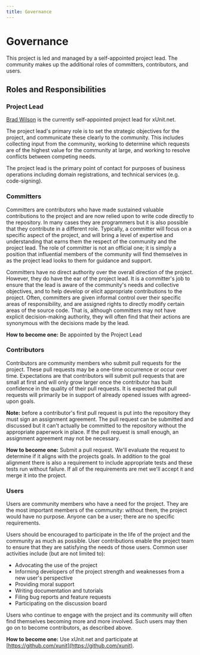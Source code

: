```yaml
---
title: Governance
---
```


# Governance

This project is led and managed by a self-appointed project lead. The community makes up the additional roles of committers, contributors, and users.

## Roles and Responsibilities

### Project Lead

[Brad Wilson](https://bradwilson.dev) is the currently self-appointed project lead for xUnit.net.

The project lead's primary role is to set the strategic objectives for the project, and communicate these clearly to the community. This includes collecting input from the community, working to determine which requests are of the highest value for the community at large, and working to resolve conflicts between competing needs.

The project lead is the primary point of contact for purposes of business operations including domain registrations, and technical services (e.g. code-signing).

### Committers

Committers are contributors who have made sustained valuable contributions to the project and are now relied upon to write code directly to the repository. In many cases they are programmers but it is also possible that they contribute in a different role. Typically, a committer will focus on a specific aspect of the project, and will bring a level of expertise and understanding that earns them the respect of the community and the project lead. The role of committer is not an official one; it is simply a position that influential members of the community will find themselves in as the project lead looks to them for guidance and support.

Committers have no direct authority over the overall direction of the project. However, they do have the ear of the project lead. It is a committer's job to ensure that the lead is aware of the community's needs and collective objectives, and to help develop or elicit appropriate contributions to the project. Often, committers are given informal control over their specific areas of responsibility, and are assigned rights to directly modify certain areas of the source code. That is, although committers may not have explicit decision-making authority, they will often find that their actions are synonymous with the decisions made by the lead.

**How to become one:** Be appointed by the Project Lead

### Contributors

Contributors are community members who submit pull requests for the project. These pull requests may be a one-time occurrence or occur over time. Expectations are that contributors will submit pull requests that are small at first and will only grow larger once the contributor has built confidence in the quality of their pull requests. It is expected that pull requests will primarily be in support of already opened issues with agreed-upon goals.

**Note:** before a contributor's first pull request is put into the repository they must sign an assignment agreement. The pull request can be submitted and discussed but it can't actually be committed to the repository without the appropriate paperwork in place. If the pull request is small enough, an assignment agreement may not be necessary.

**How to become one:** Submit a pull request. We'll evaluate the request to determine if it aligns with the projects goals. In addition to the goal alignment there is also a requirement to include appropriate tests and these tests run without failure. If all of the requirements are met we'll accept it and merge it into the project.

### Users

Users are community members who have a need for the project. They are the most important members of the community: without them, the project would have no purpose. Anyone can be a user; there are no specific requirements.

Users should be encouraged to participate in the life of the project and the community as much as possible. User contributions enable the project team to ensure that they are satisfying the needs of those users. Common user activities include (but are not limited to):

* Advocating the use of the project
* Informing developers of the project strength and weaknesses from a new user's perspective
* Providing moral support
* Writing documentation and tutorials
* Filing bug reports and feature requests
* Participating on the discussion board

Users who continue to engage with the project and its community will often find themselves becoming more and more involved. Such users may then go on to become contributors, as described above.

**How to become one:** Use xUnit.net and participate at [https://github.com/xunit](https://github.com/xunit).
